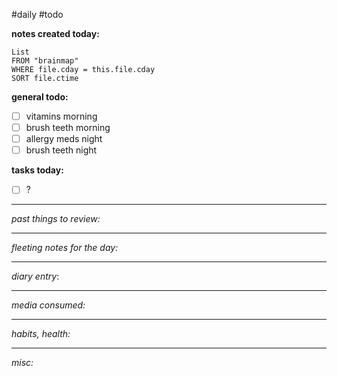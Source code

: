 #daily #todo

**notes created today:**
```dataview
List
FROM "brainmap"
WHERE file.cday = this.file.cday
SORT file.ctime
```
**general todo:**
- [ ] vitamins morning
- [ ] brush teeth morning
- [ ] allergy meds night
- [ ] brush teeth night

**tasks today:**
- [ ] ?


_____
*past things to review:*



---------
*fleeting notes for the day:*




_____
*diary entry*:




____
*media consumed:*





____
*habits, health:*





_____
*misc:*
